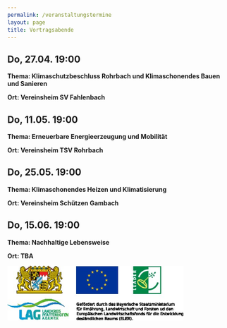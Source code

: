 ```yaml
---
permalink: /veranstaltungstermine
layout: page
title: Vortragsabende
---
```


## __Do, 27.04. 19:00__
__Thema: Klimaschutzbeschluss Rohrbach und Klimaschonendes Bauen und Sanieren__

__Ort: Vereinsheim SV Fahlenbach__

## __Do, 11.05. 19:00__
__Thema: Erneuerbare Energieerzeugung und Mobilität__

__Ort: Vereinsheim TSV Rohrbach__

## __Do, 25.05. 19:00__
__Thema: Klimaschonendes Heizen und Klimatisierung__

__Ort: Vereinsheim Schützen Gambach__

## __Do, 15.06. 19:00__
__Thema: Nachhaltige Lebensweise__

__Ort: TBA__


<img src="assets/imgs/LAGFoerderung.jpg" alt="KlimaschutzabendeRohrbachEinladung" width="400"/>
